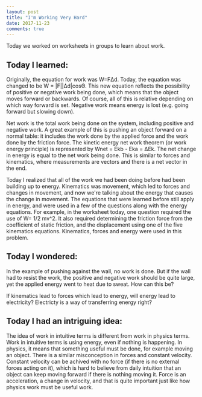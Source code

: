 ```yaml
---
layout: post
title: "I'm Working Very Hard"
date: 2017-11-23
comments: true
---
```


Today we worked on worksheets in groups to learn about work.

## Today I learned:

Originally, the equation for work was W=F&Delta;d. Today, the equation was changed to be W = \|F\|\|&Delta;d\|cos&Theta;. This new equation reflects the possibility of positive or negative work being done, which means that the object moves forward or backwards. Of course, all of this is relative depending on which way forward is set. Negative work means energy is lost (e.g. going forward but slowing down).

Net work is the total work being done on the system, including positive and negative work. A great example of this is pushing an object forward on a normal table: it includes the work done by the applied force and the work done by the friction force. The kinetic energy net work theorem (or work energy principle) is represented by Wnet = Ekb - Eka = &Delta;Ek. The net change in energy is equal to the net work being done. This is similar to forces and kinematics, where measurements are vectors and there is a net vector in the end.

Today I realized that all of the work we had been doing before had been building up to energy. Kinematics was movement, which led to forces and changes in movement, and now we're talking about the energy that causes the change in movement. The equations that were learned before still apply in energy, and were used in a few of the questions along with the energy equations. For example, in the worksheet today, one question required the use of W= 1/2 mv^2. It also required determining the friction force from the coefficient of static friction, and the displacement using one of the five kinematics equations. Kinematics, forces and energy were used in this problem.

## Today I wondered:

In the example of pushing against the wall, no work is done. But if the wall had to resist the work, the positive and negative work should be quite large, yet the applied energy went to heat due to sweat. How can this be?

If kinematics lead to forces which lead to energy, will energy lead to electricity? Electricty is a way of transferring energy right?

## Today I had an intriguing idea:

The idea of work in intuitive terms is different from work in physics terms. Work in intuitive terms is using energy, even if nothing is happening. In physics, it means that something useful must be done, for example moving an object. There is a similar misconception in forces and constant velocity. Constant velocity can be achived with no force (if there is no external forces acting on it), which is hard to believe from daily intuition that an object can keep moving forward if there is nothing moving it. Force is an acceleration, a change in velocity, and that is quite important just like how physics work must be useful work.